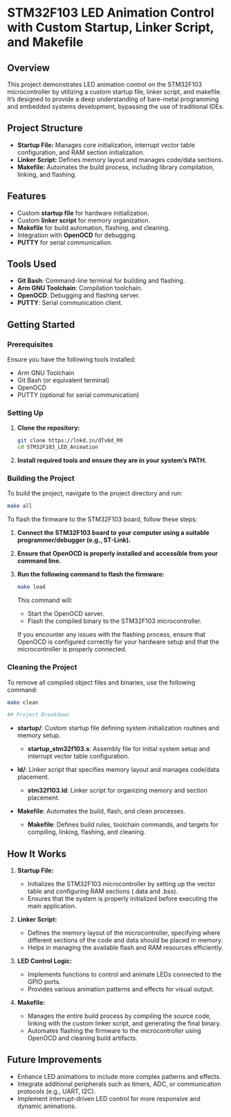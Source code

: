 # STM32F103 LED Animation Control with Custom Startup, Linker Script, and Makefile

## Overview

This project demonstrates LED animation control on the STM32F103 microcontroller by utilizing a custom startup file, linker script, and makefile. It’s designed to provide a deep understanding of bare-metal programming and embedded systems development, bypassing the use of traditional IDEs.

## Project Structure

- **Startup File:** Manages core initialization, interrupt vector table configuration, and RAM section initialization.
- **Linker Script:** Defines memory layout and manages code/data sections.
- **Makefile:** Automates the build process, including library compilation, linking, and flashing.

## Features

- Custom **startup file** for hardware initialization.
- Custom **linker script** for memory organization.
- **Makefile** for build automation, flashing, and cleaning.
- Integration with **OpenOCD** for debugging.
- **PUTTY** for serial communication.

## Tools Used

- **Git Bash**: Command-line terminal for building and flashing.
- **Arm GNU Toolchain**: Compilation toolchain.
- **OpenOCD**: Debugging and flashing server.
- **PUTTY**: Serial communication client.

## Getting Started

### Prerequisites

Ensure you have the following tools installed:

- Arm GNU Toolchain
- Git Bash (or equivalent terminal)
- OpenOCD
- PUTTY (optional for serial communication)

### Setting Up

1. **Clone the repository:**

    ```bash
    git clone https://lnkd.in/dTv6d_R9
    cd STM32F103_LED_Animation
    ```

2. **Install required tools and ensure they are in your system’s PATH.**

### Building the Project

To build the project, navigate to the project directory and run:

```bash
make all
```

To flash the firmware to the STM32F103 board, follow these steps:

1. **Connect the STM32F103 board to your computer using a suitable programmer/debugger (e.g., ST-Link).**

2. **Ensure that OpenOCD is properly installed and accessible from your command line.**

3. **Run the following command to flash the firmware:**

    ```bash
    make load
    ```

   This command will:
   - Start the OpenOCD server.
   - Flash the compiled binary to the STM32F103 microcontroller.

   If you encounter any issues with the flashing process, ensure that OpenOCD is configured correctly for your hardware setup and that the microcontroller is properly connected.

### Cleaning the Project

To remove all compiled object files and binaries, use the following command:

```bash
make clean

## Project Breakdown
```

- **startup/**: Custom startup file defining system initialization routines and memory setup.
  - **startup_stm32f103.s**: Assembly file for initial system setup and interrupt vector table configuration.

- **ld/**: Linker script that specifies memory layout and manages code/data placement.
  - **stm32f103.ld**: Linker script for organizing memory and section placement.

- **Makefile**: Automates the build, flash, and clean processes.
  - **Makefile**: Defines build rules, toolchain commands, and targets for compiling, linking, flashing, and cleaning.

## How It Works

1. **Startup File:** 
   - Initializes the STM32F103 microcontroller by setting up the vector table and configuring RAM sections (.data and .bss).
   - Ensures that the system is properly initialized before executing the main application.

2. **Linker Script:** 
   - Defines the memory layout of the microcontroller, specifying where different sections of the code and data should be placed in memory.
   - Helps in managing the available flash and RAM resources efficiently.

3. **LED Control Logic:** 
   - Implements functions to control and animate LEDs connected to the GPIO ports.
   - Provides various animation patterns and effects for visual output.

4. **Makefile:** 
   - Manages the entire build process by compiling the source code, linking with the custom linker script, and generating the final binary.
   - Automates flashing the firmware to the microcontroller using OpenOCD and cleaning build artifacts.

## Future Improvements

- Enhance LED animations to include more complex patterns and effects.
- Integrate additional peripherals such as timers, ADC, or communication protocols (e.g., UART, I2C).
- Implement interrupt-driven LED control for more responsive and dynamic animations.




